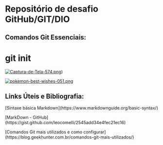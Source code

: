 # Repositório de desafio GitHub/GIT/DIO
## Comandos Git Essenciais:
# git init
[![Captura-de-Tela-574.png](https://i.postimg.cc/SsHD54cP/Captura-de-Tela-574.png)](https://postimg.cc/tZt3ZLSd))

[![pokemon-best-wishes-051.png](https://i.postimg.cc/TwJk6MRf/pokemon-best-wishes-051.png)](https://postimg.cc/Fd1by6dB)
## Links Úteis e Bibliografia: 
<p>[Sintaxe básica Markdown](https://www.markdownguide.org/basic-syntax/)
<p>[MarkDown - GitHub](https://gist.github.com/leocomelli/2545add34e4fec21ec16)
<p>[Comandos Git mais utilizados e como configurar](https://blog.geekhunter.com.br/comandos-git-mais-utilizados/)
